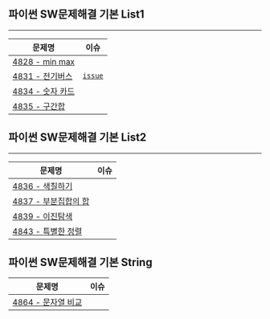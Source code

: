 ## 파이썬 SW문제해결 기본 List1

---

| 문제명                                                                                         | 이슈                                                                   |
| ---------------------------------------------------------------------------------------------- | ---------------------------------------------------------------------- |
| <a href="https://github.com/zlzzlzz2l/algorithm/blob/master/SWEA/4828.py">4828 - min max</a>   |                                                                        |
| <a href="https://github.com/zlzzlzz2l/algorithm/blob/master/SWEA/4831.py">4831 - 전기버스</a>  | <a href="https://github.com/zlzzlzz2l/algorithm/issues/3" >`issue`</a> |
| <a href="https://github.com/zlzzlzz2l/algorithm/blob/master/SWEA/4834.py">4834 - 숫자 카드</a> |                                                                        |
| <a href="https://github.com/zlzzlzz2l/algorithm/blob/master/SWEA/4835.py">4835 - 구간합</a>    |                                                                        |

## 파이썬 SW문제해결 기본 List2

---

| 문제명                                                                                             | 이슈 |
| -------------------------------------------------------------------------------------------------- | ---- |
| <a href="https://github.com/zlzzlzz2l/algorithm/blob/master/SWEA/4836.py">4836 - 색칠하기</a>      |      |
| <a href="https://github.com/zlzzlzz2l/algorithm/blob/master/SWEA/4837.py">4837 - 부분집합의 합</a> |      |
| <a href="https://github.com/zlzzlzz2l/algorithm/blob/master/SWEA/4839.py">4839 - 이진탐색</a>      |      |
| <a href="https://github.com/zlzzlzz2l/algorithm/blob/master/SWEA/4843.py">4843 - 특별한 정렬</a>   |      |

## 파이썬 SW문제해결 기본 String
| 문제명 | 이슈 |
| --- | --- |
| <a href="https://github.com/zlzzlzz2l/algorithm/blob/master/SWEA/4864.py"> 4864 - 문자열 비교 </a> | |